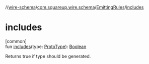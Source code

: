 //[wire-schema](../../../index.md)/[com.squareup.wire.schema](../index.md)/[EmittingRules](index.md)/[includes](includes.md)

# includes

[common]\
fun [includes](includes.md)(type: [ProtoType](../-proto-type/index.md)): [Boolean](https://kotlinlang.org/api/latest/jvm/stdlib/kotlin/-boolean/index.html)

Returns true if type should be generated.

